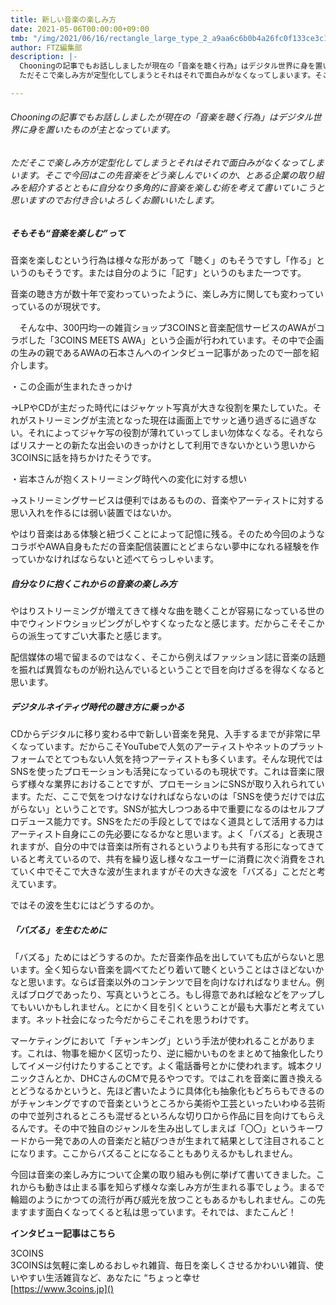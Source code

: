 ```yaml
---
title: 新しい音楽の楽しみ方
date: 2021-05-06T00:00:00+09:00
tmb: "/img/2021/06/16/rectangle_large_type_2_a9aa6c6b0b4a26fc0f133ce3c148ce5f-1.jpg"
author: FTZ編集部
description: |-
  Chooningの記事でもお話ししましたが現在の「音楽を聴く行為」はデジタル世界に身を置いたものが主となっています。
  ただそこで楽しみ方が定型化してしまうとそれはそれで面白みがなくなってしまいます。そこで今回はこの先音楽をどう楽しんでいくのか、とある企業の取り組みを紹介するとともに自分なり多角的に音楽を楽しむ術を考えて書いていこうと思いますのでお付き合いよろしくお願いいたします。

---
```

###### Chooningの記事でもお話ししましたが現在の「音楽を聴く行為」はデジタル世界に身を置いたものが主となっています。

###### ただそこで楽しみ方が定型化してしまうとそれはそれで面白みがなくなってしまいます。そこで今回はこの先音楽をどう楽しんでいくのか、とある企業の取り組みを紹介するとともに自分なり多角的に音楽を楽しむ術を考えて書いていこうと思いますのでお付き合いよろしくお願いいたします。

##### そもそも“音楽を楽しむ”って

音楽を楽しむという行為は様々な形があって「聴く」のもそうですし「作る」というのもそうです。または自分のように「記す」というのもまた一つです。

音楽の聴き方が数十年で変わっていったように、楽しみ方に関しても変わっていっているのが現状です。

　そんな中、300円均一の雑貨ショップ3COINSと音楽配信サービスのAWAがコラボした「3COINS MEETS AWA」という企画が行われています。その中で企画の生みの親であるAWAの石本さんへのインタビュー記事があったので一部を紹介します。

・この企画が生まれたきっかけ

→LPやCDが主だった時代にはジャケット写真が大きな役割を果たしていた。それがストリーミングが主流となった現在は画面上でサッと通り過ぎるに過ぎない。それによってジャケ写の役割が薄れていってしまい勿体なくなる。それならばリスナーとの新たな出会いのきっかけとして利用できないかという思いから3COINSに話を持ちかけたそうです。

・岩本さんが抱くストリーミング時代への変化に対する想い

→ストリーミングサービスは便利ではあるものの、音楽やアーティストに対する思い入れを作るには弱い装置ではないか。

やはり音楽はある体験と紐づくことによって記憶に残る。そのため今回のようなコラボやAWA自身もただの音楽配信装置にとどまらない夢中になれる経験を作っていかなければならないと述べてらっしゃいます。

##### 自分なりに抱くこれからの音楽の楽しみ方

やはりストリーミングが増えてきて様々な曲を聴くことが容易になっている世の中でウィンドウショッピングがしやすくなったなと感じます。だからこそそこからの派生ってすごい大事たと感じます。

配信媒体の場で留まるのではなく、そこから例えばファッション誌に音楽の話題を振れば異質なものが紛れ込んでいるということで目を向けざるを得なくなると思います。

##### デジタルネイティヴ時代の聴き方に乗っかる

CDからデジタルに移り変わる中で新しい音楽を発見、入手するまでが非常に早くなっています。だからこそYouTubeで人気のアーティストやネットのプラットフォームでとてつもない人気を持つアーティストも多くいます。そんな現代ではSNSを使ったプロモーションも活発になっているのも現状です。これは音楽に限らず様々な業界におけることですが、プロモーションにSNSが取り入れられています。ただ、ここで気をつけなけなければならないのは「SNSを使うだけでは広がらない」ということです。SNSが拡大しつつある中で重要になるのはセルフプロデュース能力です。SNSをただの手段としてではなく道具として活用する力はアーティスト自身にこの先必要になるかなと思います。よく「バズる」と表現されますが、自分の中では音楽は所有されるというよりも共有する形になってきていると考えているので、共有を繰り返し様々なユーザーに消費に次ぐ消費をされていく中でそこで大きな波が生まれますがその大きな波を「バズる」ことだと考えています。

ではその波を生むにはどうするのか。

##### 「バズる」を生むために

「バズる」ためにはどうするのか。ただ音楽作品を出していても広がらないと思います。全く知らない音楽を調べてたどり着いて聴くということはさほどないかなと思います。ならば音楽以外のコンテンツで目を向けなければなりません。例えばブログであったり、写真というところ。もし得意であれば絵などをアップしてもいいかもしれません。とにかく目を引くということが最も大事だと考えています。ネット社会になった今だからこそこれを思うわけです。

マーケティングにおいて「チャンキング」という手法が使われることがあります。これは、物事を細かく区切ったり、逆に細かいものをまとめて抽象化したりしてイメージ付けたりすることです。よく電話番号とかに使われます。城本クリニックさんとか、DHCさんのCMで見るやつです。ではこれを音楽に置き換えるとどうなるかというと、先ほど書いたように具体化も抽象化もどちらもできるのがチャンキングですので音楽というところから美術や工芸といったいわゆる芸術の中で並列されるところも混ぜるといろんな切り口から作品に目を向けてもらえるんです。その中で独自のジャンルを生み出してしまえば「〇〇」というキーワードから一発であの人の音楽だと結びつきが生まれて結果として注目されることになります。ここからバズることになることもありえるかもしれません。

今回は音楽の楽しみ方について企業の取り組みも例に挙げて書いてきました。これからも動きは止まる事を知らず様々な楽しみ方が生まれる事でしょう。まるで輪廻のようにかつての流行が再び威光を放つこともあるかもしれません。この先ますます面白くなってくると私は思っています。それでは、またこんど！

**インタビュー記事はこちら**

3COINS  
3COINSは気軽に楽しめるおしゃれ雑貨、毎日を楽しくさせるかわいい雑貨、使いやすい生活雑貨など、あなたに “ちょっと幸せ  
[https://www.3coins.jp]()